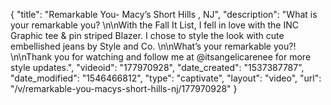 {
    "title": "Remarkable You-  Macy’s Short Hills , NJ",
    "description": "What is your remarkable you? \n\nWith the Fall It List, I fell in love with the INC Graphic tee & pin striped Blazer. I chose to style the look with cute embellished jeans by Style and Co. \n\nWhat’s your remarkable you?! \n\nThank you for watching and follow me at @itsangelicarenee for more style updates.",
    "videoid": "177970928",
    "date_created": "1537387787",
    "date_modified": "1546466812",
    "type": "captivate",
    "layout": "video",
    "url": "\/v\/remarkable-you-macys-short-hills-nj\/177970928"
}